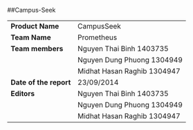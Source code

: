 ##Campus-Seek

|               |               |
| ------------- | ------------- |
| **Product Name**|  CampusSeek|
| **Team Name**|  Prometheus|
|**Team members** |Nguyen Thai Binh 1403735|
|                 |Nguyen Dung Phuong  1304949| 
|                 |Midhat Hasan Raghib  1304947|
|**Date of the report**|23/09/2014|
|**Editors** |Nguyen Thai Binh 1403735|
| |Nguyen Dung Phuong  1304949| 
| |Midhat Hasan Raghib  1304947|

